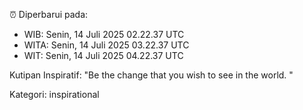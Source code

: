 ⏰ Diperbarui pada:
- WIB: Senin, 14 Juli 2025 02.22.37 UTC
- WITA: Senin, 14 Juli 2025 03.22.37 UTC
- WIT: Senin, 14 Juli 2025 04.22.37 UTC

Kutipan Inspiratif:
"Be the change that you wish to see in the world. "


Kategori: inspirational

